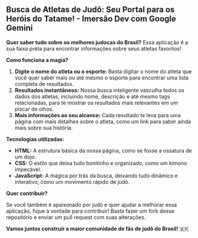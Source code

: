 ## **Busca de Atletas de Judô: Seu Portal para os Heróis do Tatame!** - Imersão Dev com Google Gemini

**Quer saber tudo sobre os melhores judocas do Brasil?** Essa aplicação é a sua faixa preta para encontrar informações sobre seus atletas favoritos!

**Como funciona a magia?** 

1. **Digite o nome do atleta ou o esporte:** Basta digitar o nome do atleta que você quer saber mais ou até mesmo o esporte para encontrar uma lista completa de resultados.
2. **Resultados instantâneos:** Nossa busca inteligente vasculha todos os dados dos atletas, incluindo nome, descrição e até mesmo tags relacionadas, para te mostrar os resultados mais relevantes em um piscar de olhos.
3. **Mais informações ao seu alcance:** Cada resultado te leva para uma página com mais detalhes sobre o atleta, como um link para saber ainda mais sobre sua história.

**Tecnologias utilizadas:** ️

* **HTML:** A estrutura básica da nossa página, como se fosse a ossatura de um dojo.
* **CSS:** O estilo que deixa tudo bonitinho e organizado, como um kimono impecável.
* **JavaScript:** A mágica por trás da busca, deixando tudo dinâmico e interativo, como um movimento rápido de judô.

**Quer contribuir?** 

Se você também é apaixonado por judô e quer ajudar a melhorar essa aplicação, fique à vontade para contribuir! Basta fazer um fork desse repositório e enviar um pull request com suas alterações.

**Vamos juntos construir a maior comunidade de fãs de judô do Brasil!** 🇧🇷

